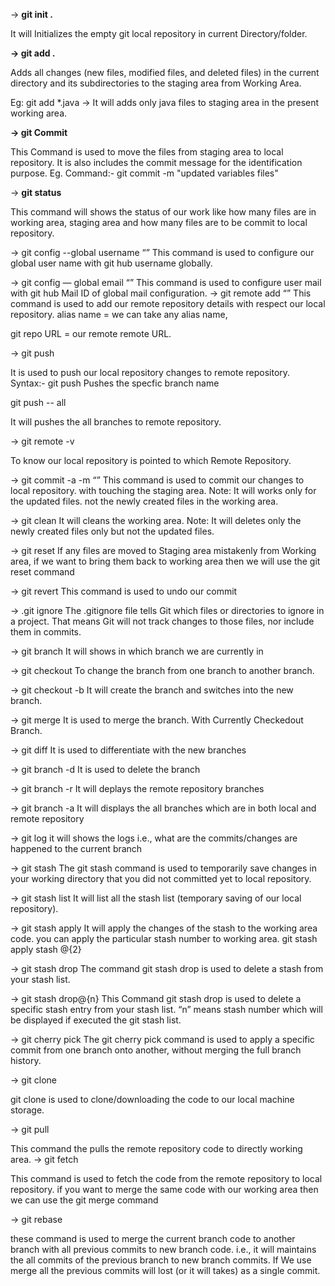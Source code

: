 → **git init .**

It will Initializes the empty git local repository in current Directory/folder.

**→ git add .**

Adds all changes (new files, modified files, and deleted files) in the current directory and its subdirectories to the staging area from Working Area.

Eg: git add *.java → It will adds only java files to staging area in the present working area.

**→ git Commit**

This Command is used to move the files from staging area to local repository.
It is also includes the commit message for the identification purpose.
Eg. Command:- git commit -m "updated variables files"

→ **git status**

This command will shows the status of our work like how many files are in working area, staging area and how many files are to be commit to local repository.

→ git config --global username “<git global username>”
This command is used to configure our global user name with git hub username globally.

→ git config — global email “<git global mail address>”
This command is used to configure user mail with git hub Mail ID of global mail configuration.
→ git remote add <alias name> “<git repo URL>”
This command is used to add our remote repository details with respect our local repository.
alias name = we can take any alias name,

git repo URL = our remote remote URL.

→ git push <alias name>

It is used to push our local repository changes to remote repository.
Syntax:- git push <alias name> <branch name> Pushes the specfic branch name

git push <alias name> -- all

It will pushes the all branches to remote repository.

→ git remote -v

To know our local repository is pointed to which Remote Repository.

→ git commit -a -m “<commit message>”
This command is used to commit our changes to local repository. with touching the staging area.
Note: It will works only for the updated files. not the newly created files in the working area.

→ git clean
It will cleans the working area.
Note: It will deletes only the newly created files only but not the updated files.

→ git reset
If any files are moved to Staging area mistakenly from Working area, if we want to bring them back to working area then we will use the git reset command

→ git revert <commit id>
This command is used to undo our commit

→ .git ignore
The .gitignore file tells Git which files or directories to ignore in a project. That means Git will not track changes to those files, nor include them in commits.

→ git branch
It will shows in which branch we are currently in

→ git checkout <branch name>
To change the branch from one branch to another branch.

→ git checkout -b <branch name>
It will create the branch and switches into the new branch.

→ git merge
It is used to merge the branch. With Currently Checkedout Branch.

→ git diff
It is used to differentiate with the new branches

→ git branch -d <branch name>
It is used to delete the branch

→ git branch -r
It will deplays the remote repository branches

→ git branch -a
It will displays the all branches which are in both local and remote repository

→ git log
it will shows the logs i.e., what are the commits/changes are happened to the current branch

→ git stash
The git stash command is used to temporarily save changes in your working directory that you did not committed yet to local repository.

→ git stash list
It will list all the stash list (temporary saving of our local repository).

→ git stash apply
It will apply the changes of the stash to the working area code. you can apply the particular stash number to working area.
git stash apply stash @{2}

→ git stash drop
The command git stash drop is used to delete a stash from your stash list.

→ git stash drop@{n}
This Command git stash drop is used to delete a specific stash entry from your stash list. “n” means stash number which will be displayed if executed the git stash list.

→ git cherry pick
The git cherry pick command is used to apply a specific commit from one branch onto another, without merging the full branch history.

→ git clone

git clone is used to clone/downloading the code to our local machine storage.

→ git pull

This command the pulls the remote repository code to directly working area.
→ git fetch

This command is used to fetch the code from the remote repository to local repository. if you want to merge the same code with our working area then we can use the git merge command

→ git rebase

these command is used to merge the current branch code to another branch with all previous commits to new branch code. i.e., it will maintains the all commits of the previous branch to new branch commits. If We use merge all the previous commits will lost (or it will takes) as a single commit.

